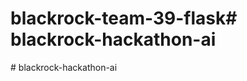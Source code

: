 # blackrock-team-39-flask#   b l a c k r o c k - h a c k a t h o n - a i  
 #   b l a c k r o c k - h a c k a t h o n - a i  
 